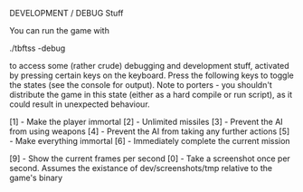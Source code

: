 DEVELOPMENT / DEBUG Stuff

You can run the game with

./tbftss -debug

to access some (rather crude) debugging and development stuff, activated by pressing certain keys on the keyboard. Press the following keys to toggle the states (see the console for output). Note to porters - you shouldn't distribute the game in this state (either as a hard compile or run script), as it could result in unexpected behaviour.

[1] - Make the player immortal
[2] - Unlimited missiles
[3] - Prevent the AI from using weapons
[4] - Prevent the AI from taking any further actions
[5] - Make everything immortal
[6] - Immediately complete the current mission

[9] - Show the current frames per second
[0] - Take a screenshot once per second. Assumes the existance of dev/screenshots/tmp relative to the game's binary
